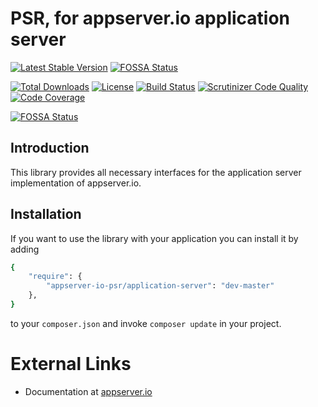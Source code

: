# PSR, for appserver.io application server

[![Latest Stable Version](https://img.shields.io/packagist/v/appserver-io-psr/application-server.svg?style=flat-square)](https://packagist.org/packages/appserver-io-psr/application-server) [![FOSSA Status](https://app.fossa.com/api/projects/git%2Bgithub.com%2Fpathmissing%2Fapplication-server.svg?type=shield)](https://app.fossa.com/projects/git%2Bgithub.com%2Fpathmissing%2Fapplication-server?ref=badge_shield)

 [![Total Downloads](https://img.shields.io/packagist/dt/appserver-io-psr/application-server.svg?style=flat-square)](https://packagist.org/packages/appserver-io-psr/application-server)
 [![License](https://img.shields.io/packagist/l/appserver-io-psr/application-server.svg?style=flat-square)](https://packagist.org/packages/appserver-io-psr/application-server)
 [![Build Status](https://img.shields.io/travis/appserver-io-psr/application-server/master.svg?style=flat-square)](http://travis-ci.org/appserver-io-psr/application-server)
 [![Scrutinizer Code Quality](https://img.shields.io/scrutinizer/g/appserver-io-psr/application-server/master.svg?style=flat-square)](https://scrutinizer-ci.com/g/appserver-io-psr/application-server/?branch=master)
 [![Code Coverage](https://img.shields.io/scrutinizer/coverage/g/appserver-io-psr/application-server/master.svg?style=flat-square)](https://scrutinizer-ci.com/g/appserver-io-psr/application-server/?branch=master)


[![FOSSA Status](https://app.fossa.com/api/projects/git%2Bgithub.com%2Fpathmissing%2Fapplication-server.svg?type=large)](https://app.fossa.com/projects/git%2Bgithub.com%2Fpathmissing%2Fapplication-server?ref=badge_large)

## Introduction

This library provides all necessary interfaces for the application server implementation of appserver.io.

## Installation

If you want to use the library with your application you can install it by adding

```sh
{
    "require": {
        "appserver-io-psr/application-server": "dev-master"
    },
}
```

to your ```composer.json``` and invoke ```composer update``` in your project.

# External Links

* Documentation at [appserver.io](http://docs.appserver.io)